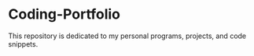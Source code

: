 # Coding-Portfolio
This repository is dedicated to my personal programs, projects, and code snippets.
